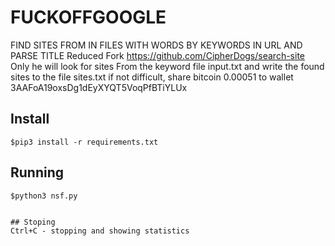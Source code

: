 # FUCKOFFGOOGLE
FIND SITES FROM IN FILES WITH WORDS BY KEYWORDS IN URL AND PARSE TITLE
Reduced Fork https://github.com/CipherDogs/search-site 
Only he will look for sites From the keyword file input.txt
and write the found sites to the file sites.txt
if not difficult, share bitcoin 0.00051 
to wallet 3AAFoA19oxsDg1dEyXYQT5VoqPfBTiYLUx

## Install
```
$pip3 install -r requirements.txt
```

## Running

```
$python3 nsf.py


## Stoping
Ctrl+C - stopping and showing statistics
